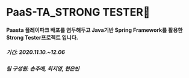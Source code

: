 # PaaS-TA_STRONG TESTER🥟
#### Paasta 플레이파크 배포를 염두해두고 Java기반 Spring Framework를 활용한 Strong Tester프로젝트 입니다.
##### 기간: 2020.11.10.~12.06
##### 팀 구성원: 손주애, 최지영, 현은빈
